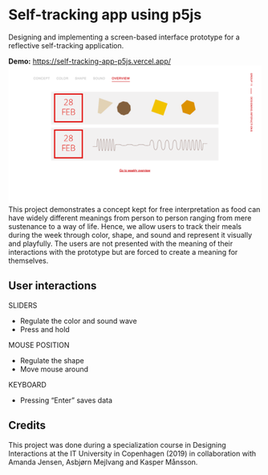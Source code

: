 # Self-tracking app using p5js
Designing and implementing a screen-based interface prototype for a reflective self-tracking application.

<b>Demo:</b> https://self-tracking-app-p5js.vercel.app/
![App screenshot](overview.png)
This project demonstrates a concept kept for free interpretation as food can have widely different meanings from person to person ranging from mere sustenance to a way of life. Hence, we allow users to track their meals during the week through color, shape, and sound and represent it visually and playfully. The users are not presented with the meaning of their interactions with the prototype but are forced to create a meaning for themselves.

## User interactions
SLIDERS
- Regulate the color and sound wave
- Press and hold

MOUSE POSITION
- Regulate the shape
- Move mouse around

KEYBOARD
- Pressing “Enter” saves data

## Credits
This project was done during a specialization course in Designing Interactions at the IT University in Copenhagen (2019) in collaboration with Amanda Jensen, Asbjørn Mejlvang and Kasper Månsson.
